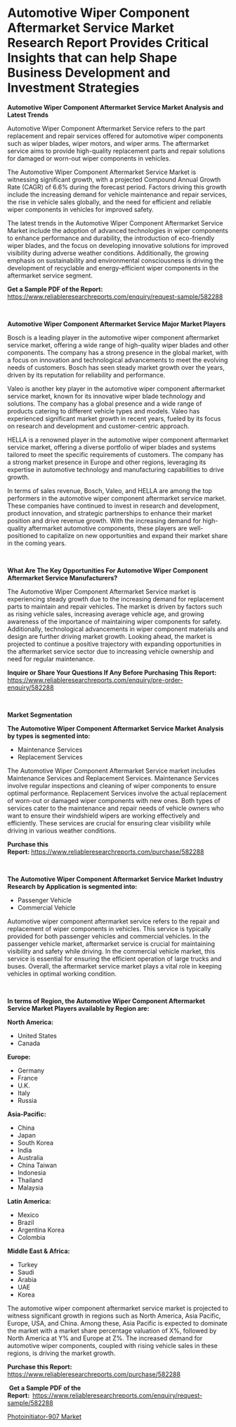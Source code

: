 <p><h1>Automotive Wiper Component Aftermarket Service Market Research Report Provides Critical Insights that can help Shape Business Development and Investment Strategies</h1></p><p><strong>Automotive Wiper Component Aftermarket Service Market Analysis and Latest Trends</strong></p>
<p><p>Automotive Wiper Component Aftermarket Service refers to the part replacement and repair services offered for automotive wiper components such as wiper blades, wiper motors, and wiper arms. The aftermarket service aims to provide high-quality replacement parts and repair solutions for damaged or worn-out wiper components in vehicles.</p><p>The Automotive Wiper Component Aftermarket Service Market is witnessing significant growth, with a projected Compound Annual Growth Rate (CAGR) of 6.6% during the forecast period. Factors driving this growth include the increasing demand for vehicle maintenance and repair services, the rise in vehicle sales globally, and the need for efficient and reliable wiper components in vehicles for improved safety.</p><p>The latest trends in the Automotive Wiper Component Aftermarket Service Market include the adoption of advanced technologies in wiper components to enhance performance and durability, the introduction of eco-friendly wiper blades, and the focus on developing innovative solutions for improved visibility during adverse weather conditions. Additionally, the growing emphasis on sustainability and environmental consciousness is driving the development of recyclable and energy-efficient wiper components in the aftermarket service segment.</p></p>
<p><strong>Get a Sample PDF of the Report:&nbsp;</strong> <a href="https://www.reliableresearchreports.com/enquiry/request-sample/582288">https://www.reliableresearchreports.com/enquiry/request-sample/582288</a></p>
<p>&nbsp;</p>
<p><strong>Automotive Wiper Component Aftermarket Service Major Market Players</strong></p>
<p><p>Bosch is a leading player in the automotive wiper component aftermarket service market, offering a wide range of high-quality wiper blades and other components. The company has a strong presence in the global market, with a focus on innovation and technological advancements to meet the evolving needs of customers. Bosch has seen steady market growth over the years, driven by its reputation for reliability and performance.</p><p>Valeo is another key player in the automotive wiper component aftermarket service market, known for its innovative wiper blade technology and solutions. The company has a global presence and a wide range of products catering to different vehicle types and models. Valeo has experienced significant market growth in recent years, fueled by its focus on research and development and customer-centric approach.</p><p>HELLA is a renowned player in the automotive wiper component aftermarket service market, offering a diverse portfolio of wiper blades and systems tailored to meet the specific requirements of customers. The company has a strong market presence in Europe and other regions, leveraging its expertise in automotive technology and manufacturing capabilities to drive growth.</p><p>In terms of sales revenue, Bosch, Valeo, and HELLA are among the top performers in the automotive wiper component aftermarket service market. These companies have continued to invest in research and development, product innovation, and strategic partnerships to enhance their market position and drive revenue growth. With the increasing demand for high-quality aftermarket automotive components, these players are well-positioned to capitalize on new opportunities and expand their market share in the coming years.</p></p>
<p>&nbsp;</p>
<p><strong>What Are The Key Opportunities For Automotive Wiper Component Aftermarket Service Manufacturers?</strong></p>
<p><p>The Automotive Wiper Component Aftermarket Service market is experiencing steady growth due to the increasing demand for replacement parts to maintain and repair vehicles. The market is driven by factors such as rising vehicle sales, increasing average vehicle age, and growing awareness of the importance of maintaining wiper components for safety. Additionally, technological advancements in wiper component materials and design are further driving market growth. Looking ahead, the market is projected to continue a positive trajectory with expanding opportunities in the aftermarket service sector due to increasing vehicle ownership and need for regular maintenance.</p></p>
<p><strong>Inquire or Share Your Questions If Any Before Purchasing This Report:</strong> <a href="https://www.reliableresearchreports.com/enquiry/pre-order-enquiry/582288">https://www.reliableresearchreports.com/enquiry/pre-order-enquiry/582288</a></p>
<p>&nbsp;</p>
<p><strong>Market Segmentation</strong></p>
<p><strong>The Automotive Wiper Component Aftermarket Service Market Analysis by types is segmented into:</strong></p>
<p><ul><li>Maintenance Services</li><li>Replacement Services</li></ul></p>
<p><p>The Automotive Wiper Component Aftermarket Service market includes Maintenance Services and Replacement Services. Maintenance Services involve regular inspections and cleaning of wiper components to ensure optimal performance. Replacement Services involve the actual replacement of worn-out or damaged wiper components with new ones. Both types of services cater to the maintenance and repair needs of vehicle owners who want to ensure their windshield wipers are working effectively and efficiently. These services are crucial for ensuring clear visibility while driving in various weather conditions.</p></p>
<p><strong>Purchase this Report:&nbsp;</strong><a href="https://www.reliableresearchreports.com/purchase/582288">https://www.reliableresearchreports.com/purchase/582288</a></p>
<p>&nbsp;</p>
<p><strong>The Automotive Wiper Component Aftermarket Service Market Industry Research by Application is segmented into:</strong></p>
<p><ul><li>Passenger Vehicle</li><li>Commercial Vehicle</li></ul></p>
<p><p>Automotive wiper component aftermarket service refers to the repair and replacement of wiper components in vehicles. This service is typically provided for both passenger vehicles and commercial vehicles. In the passenger vehicle market, aftermarket service is crucial for maintaining visibility and safety while driving. In the commercial vehicle market, this service is essential for ensuring the efficient operation of large trucks and buses. Overall, the aftermarket service market plays a vital role in keeping vehicles in optimal working condition.</p></p>
<p>&nbsp;</p>
<p><strong>In terms of Region, the Automotive Wiper Component Aftermarket Service Market Players available by Region are:</strong></p>
<p>
    <p> <strong> North America: </strong>
        <ul>
            <li>United States</li>
            <li>Canada</li>
        </ul>
        </p> 
    <p> <strong> Europe: </strong>
        <ul>
            <li>Germany</li>
            <li>France</li>
            <li>U.K.</li>
            <li>Italy</li>
            <li>Russia</li>
        </ul>
        </p> 
    <p> <strong> Asia-Pacific: </strong>
        <ul>
            <li>China</li>
            <li>Japan</li>
            <li>South Korea</li>
            <li>India</li>
            <li>Australia</li>
            <li>China Taiwan</li>
            <li>Indonesia</li>
            <li>Thailand</li>
            <li>Malaysia</li>
        </ul>
        </p> 
    <p> <strong> Latin America: </strong>
        <ul>
            <li>Mexico</li>
            <li>Brazil</li>
            <li>Argentina Korea</li>
            <li>Colombia</li>
        </ul>
        </p> 
    <p> <strong> Middle East & Africa: </strong>
        <ul>
            <li>Turkey</li>
            <li>Saudi</li>
            <li>Arabia</li>
            <li>UAE</li>
            <li>Korea</li>
        </ul>
    </p>
    </p>
<p><p>The automotive wiper component aftermarket service market is projected to witness significant growth in regions such as North America, Asia Pacific, Europe, USA, and China. Among these, Asia Pacific is expected to dominate the market with a market share percentage valuation of X%, followed by North America at Y% and Europe at Z%. The increased demand for automotive wiper components, coupled with rising vehicle sales in these regions, is driving the market growth.</p></p>
<p><strong>Purchase this Report: </strong><a href="https://www.reliableresearchreports.com/purchase/582288">https://www.reliableresearchreports.com/purchase/582288</a></p>
<p>&nbsp;<strong>Get a Sample PDF of the Report:&nbsp;&nbsp;</strong><a href="https://www.reliableresearchreports.com/enquiry/request-sample/582288">https://www.reliableresearchreports.com/enquiry/request-sample/582288</a></p>
<p><strong></strong></p>
<p><p><a href="https://github.com/gdfhhhj/Market-Research-Report-List-3/blob/main/photoinitiator-907-market.md">Photoinitiator-907 Market</a></p></p>